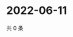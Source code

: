 # 2022-06-11

共 0 条

<!-- BEGIN WEIBO -->
<!-- 最后更新时间 Sat Jun 11 2022 09:00:23 GMT+0800 (China Standard Time) -->

<!-- END WEIBO -->

